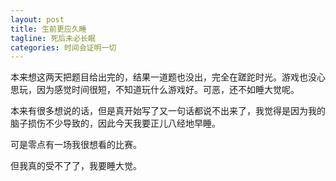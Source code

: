 ```yaml
---
layout: post
title: 生前更应久睡
tagline: 死后未必长眠
categories: 时间会证明一切
---
```


本来想这两天把题目给出完的，结果一道题也没出，完全在蹉跎时光。游戏也没心思玩，因为感觉时间很短，不知道玩什么游戏好。可恶，还不如睡大觉呢。

本来有很多想说的话，但是真开始写了又一句话都说不出来了，我觉得是因为我的脑子损伤不少导致的，因此今天我要正儿八经地早睡。

可是零点有一场我很想看的比赛。

但我真的受不了了，我要睡大觉。


